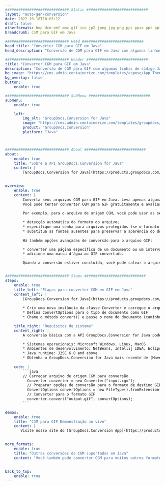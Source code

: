 ```yaml
---
############################# Static ############################
layout: "auto-gen-conversion"
date: 2022-10-18T18:03:12
draft: false
otherformats: bmp dcm emf emz gif ico jp2 jpeg jpg png pps ppsx ppt pptx psb psd svg svgz tga tif tiff webp wmf wmz
breadcrumb: CGM para GIF em Java

############################# Head ############################
head_title: "Converter CGM para GIF em Java"
head_description: "Conversão de CGM para GIF em Java com algumas linhas de código. Converta mais de 160 formatos de arquivo usando a API de conversão de documentos do GroupDocs para Java"

############################# Header ############################
title: "Converter CGM para GIF em Java"
description: "Conversão de CGM para GIF com algumas linhas de código Java"
bg_image: "https://cms.admin.containerize.com/templates/aspose/App_Themes/V3/images/bg/header1.png"
bg_overlay: false
button:
    enable: true

############################# SubMenu ############################
submenu:
    enable: true

    left:
        img_alt: "GroupDocs.Conversion for Java"
        image: "https://cms.admin.containerize.com/templates/groupdocs/images/product-logos/90x90-noborder/groupdocs-conversion-java.png"
        product: "GroupDocs.Conversion"
        platform: "Java"



############################# About ############################
about:
    enable: true
    title: "Sobre a API GroupDocs.Conversion for Java"
    content: |
        [GroupDocs.Conversion for Java](https://products.groupdocs.com/conversion/java/) é uma API avançada de conversão de formato de arquivo para conversão entre formatos populares de imagem e documento, como Microsoft Office, OpenDocument, PDF, HTML, e-mail, CAD. e muito mais com apenas algumas linhas de código. A API nativa detecta automaticamente os formatos dos documentos originais e oferece muitas opções para personalizar os documentos convertidos. Juntamente com a função de extrair informações de um documento, ele também suporta o armazenamento em cache dos resultados da conversão para o disco local por padrão. No entanto, qualquer tipo de armazenamento em cache pode ser suportado pela implementação das interfaces apropriadas - Amazon S3, Dropbox, Google Drive, Windows Azure, Reddis ou quaisquer outras.
    

overview:
    enable: true
    content: |
        Converta seus arquivos CGM para GIF em Java. Leva apenas algumas linhas de código Java em qualquer plataforma de sua escolha, como Windows, Linux, macOS.
        Você pode tentar converter CGM para GIF gratuitamente e avaliar a qualidade dos resultados da conversão. Junto com scripts de conversão de arquivo simples, você pode tentar opções mais sofisticadas para carregar o arquivo de origem CGM e armazenar a saída GIF. 
        
        Por exemplo, para o arquivo de origem CGM, você pode usar as seguintes opções de carregamento:

        * detecção automática do formato do arquivo;
        * especifique uma senha para arquivos protegidos (se o formato de arquivo for compatível);
        * substitua as fontes ausentes para preservar a aparência do documento.
        
        Há também opções avançadas de conversão para o arquivo GIF:

        * converter uma página específica de um documento ou um intervalo de páginas;
        * adicione uma marca d'água ao GIF convertido.

        Quando a conversão estiver concluída, você pode salvar o arquivo GIF no caminho do arquivo local ou em qualquer armazenamento de terceiros, como FTP, Amazon S3, Google Drive, Dropbox etc. Observe - para converter CGM para GIF, você não precisa instalar nenhum software adicional, como MS Office, Open Office, Adobe Acrobat Reader etc.


############################# Steps ############################
steps:
    enable: true
    title_left: "Etapas para converter CGM em GIF em Java"
    content_left: |
        [GroupDocs.Conversion for Java](https://products.groupdocs.com/conversion/java/) permite que os desenvolvedores convertam facilmente o arquivo CGM para GIF com algumas linhas de código.
        
        * Crie uma nova instância da classe Converter e carregue o arquivo CGM com o caminho completo
        * Defina ConvertOptions para o tipo de documento como GIF
        * Chame o método convert() e passe o nome do documento (caminho completo) e formato (GIF) como parâmetro

    title_right: "Requisitos de sistema"
    content_right: |
        A conversão básica com a API GroupDocs.Conversion for Java pode ser feita com apenas algumas linhas de código. Nossas APIs são suportadas em todas as principais plataformas e sistemas operacionais. Antes de executar o código abaixo, certifique-se de ter os seguintes pré-requisitos instalados em seu sistema.

        * Sistemas operacionais: Microsoft Windows, Linux, MacOS
        * Ambientes de desenvolvimento: NetBeans, Intellij IDEA, Eclipse, etc.
        * Java runtime: J2SE 6.0 and above
        * Obtenha o GroupDocs.Conversion for Java mais recente de [Maven](https://repository.groupdocs.com/webapp/#/artifacts/browse/tree/General/repo/com/groupdocs/groupdocs-conversion)
         
    code: |
        ```java    
        // Carregar arquivo de origem CGM para conversão
          Converter converter = new Converter("input.cgm");
          // Preparar opções de conversão para o formato de destino GIF
          ConvertOptions convertOptions = new FileType().fromExtension("gif").getConvertOptions();
          // Converter para o formato GIF
          converter.convert("output.gif", convertOptions);
        ```

demos:
    enable: true
    title: "CGM para GIF Demonstração ao vivo"
    content: |
       Visite nosso site do [GroupDocs.Conversion App](https://products.groupdocs.app/conversion/family) e experimente a conversão de CGM para GIF agora. A demonstração gratuita tem os seguintes benefícios
          

more_formats:
    enable: true
    title: "Outras conversões de CGM suportadas em Java"
    content: "Você também pode converter CGM para muitos outros formatos de arquivo. Por favor, veja a lista abaixo."
       
       
back_to_top:
    enable: true
---
```

